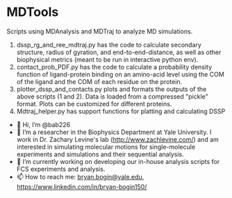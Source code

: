 # MDTools

Scripts using MDAnalysis and MDTraj to analyze MD simulations.

1. dssp_rg_and_ree_mdtraj.py has the code to calculate secondary structure, radius of gyration, and end-to-end-distance, as well as other biophysical metrics (meant to be run in interactive python env).
2. contact_prob_PDF.py has the code to calculate a probability density function of ligand-protein binding on an amino-acid level using the COM of the ligand and the COM of each residue on the protein.
3. plotter_dssp_and_contacts.py plots and formats the outputs of the above scripts (1 and 2). Data is loaded from a compressed "pickle" format. Plots can be customized for different proteins. 
4. Mdtraj_helper.py has support functions for platting and calculating DSSP




- 👋 Hi, I’m @bab226
- 👀 I’m a researcher in the Biophysics Department at Yale University. I work in Dr. Zachary Levine's lab (http://www.zachlevine.com/) and am interested in simulating molecular motions for single-molecule experiments and simulations and their sequential analysis.
- 🌱 I’m currently working on developing our in-house analysis scripts for FCS experiments and analysis.
- 📫 How to reach me: bryan.bogin@yale.edu, https://www.linkedin.com/in/bryan-bogin150/ 

<!---
bab226/bab226 is a ✨ special ✨ repository because its `README.md` (this file) appears on your GitHub profile.
You can click the Preview link to take a look at your changes.
--->
